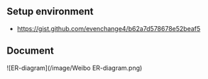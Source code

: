 ## Setup environment

- https://gist.github.com/evenchange4/b62a7d578678e52beaf5

## Document

![ER-diagram](/image/Weibo ER-diagram.png)